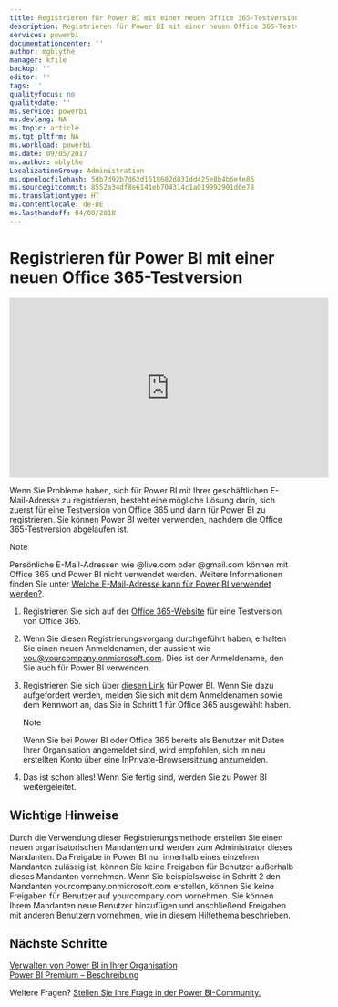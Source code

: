 ```yaml
---
title: Registrieren für Power BI mit einer neuen Office 365-Testversion
description: Registrieren für Power BI mit einer neuen Office 365-Testversion
services: powerbi
documentationcenter: ''
author: mgblythe
manager: kfile
backup: ''
editor: ''
tags: ''
qualityfocus: no
qualitydate: ''
ms.service: powerbi
ms.devlang: NA
ms.topic: article
ms.tgt_pltfrm: NA
ms.workload: powerbi
ms.date: 09/05/2017
ms.author: mblythe
LocalizationGroup: Administration
ms.openlocfilehash: 5db7d92b7d62d1518682d831dd425e8b4b6efe86
ms.sourcegitcommit: 8552a34df8e6141eb704314c1a019992901d6e78
ms.translationtype: HT
ms.contentlocale: de-DE
ms.lasthandoff: 04/08/2018
---
```

# <a name="signing-up-for-power-bi-with-a-new-office-365-trial"></a>Registrieren für Power BI mit einer neuen Office 365-Testversion
<iframe width="560" height="315" src="https://www.youtube.com/embed/gbSuFST-Nx4?showinfo=0" frameborder="0" allowfullscreen></iframe>

Wenn Sie Probleme haben, sich für Power BI mit Ihrer geschäftlichen E-Mail-Adresse zu registrieren, besteht eine mögliche Lösung darin, sich zuerst für eine Testversion von Office 365 und dann für Power BI zu registrieren.  Sie können Power BI weiter verwenden, nachdem die Office 365-Testversion abgelaufen ist.

> [!NOTE]
> Persönliche E-Mail-Adressen wie @live.com oder @gmail.com können mit Office 365 und Power BI nicht verwendet werden. Weitere Informationen finden Sie unter [Welche E-Mail-Adresse kann für Power BI verwendet werden?](service-self-service-signup-for-power-bi.md#what-email-address-can-be-used-with-power-bi).
> 
> 

1. Registrieren Sie sich auf der [Office 365-Website](https://go.microsoft.com/fwlink/p/?LinkID=403802) für eine Testversion von Office 365.
2. Wenn Sie diesen Registrierungsvorgang durchgeführt haben, erhalten Sie einen neuen Anmeldenamen, der aussieht wie you@yourcompany.onmicrosoft.com.  Dies ist der Anmeldename, den Sie auch für Power BI verwenden.
3. Registrieren Sie sich über [diesen Link](https://portal.office.com/Start/Confirm?Sku=a403ebcc-fae0-4ca2-8c8c-7a907fd6c235&ru=https%3A%2F%2Fapp.powerbi.com%3FredirectedFromSignup%3D1%26noSignUpCheck%3D1) für Power BI.  Wenn Sie dazu aufgefordert werden, melden Sie sich mit dem Anmeldenamen sowie dem Kennwort an, das Sie in Schritt 1 für Office 365 ausgewählt haben.
   
   > [!NOTE]
   > Wenn Sie bei Power BI oder Office 365 bereits als Benutzer mit Daten Ihrer Organisation angemeldet sind, wird empfohlen, sich im neu erstellten Konto über eine InPrivate-Browsersitzung anzumelden.
   > 
   > 
4. Das ist schon alles!  Wenn Sie fertig sind, werden Sie zu Power BI weitergeleitet.

## <a name="important-considerations"></a>Wichtige Hinweise
Durch die Verwendung dieser Registrierungsmethode erstellen Sie einen neuen organisatorischen Mandanten und werden zum Administrator dieses Mandanten.  Da Freigabe in Power BI nur innerhalb eines einzelnen Mandanten zulässig ist, können Sie keine Freigaben für Benutzer außerhalb dieses Mandanten vornehmen.  Wenn Sie beispielsweise in Schritt 2 den Mandanten yourcompany.onmicrosoft.com erstellen, können Sie keine Freigaben für Benutzer auf yourcompany.com vornehmen.  Sie können Ihrem Mandanten neue Benutzer hinzufügen und anschließend Freigaben mit anderen Benutzern vornehmen, wie in [diesem Hilfethema](https://support.office.com/en-sg/article/Add-users-individually-to-Office-365---Admin-Help-1970f7d6-03b5-442f-b385-5880b9c256ec?ui=en-US&rs=en-SG&ad=SG) beschrieben.

## <a name="next-steps"></a>Nächste Schritte
[Verwalten von Power BI in Ihrer Organisation](service-admin-administering-power-bi-in-your-organization.md)  
[Power BI Premium – Beschreibung](service-premium.md)  

Weitere Fragen? [Stellen Sie Ihre Frage in der Power BI-Community.](http://community.powerbi.com/)

